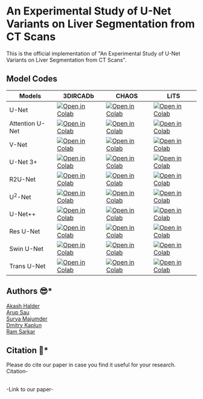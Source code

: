 # An Experimental Study of U-Net Variants on Liver Segmentation from CT Scans
This is the official implementation of "An Experimental Study of U-Net Variants on Liver Segmentation from CT Scans". 



## Model Codes
| Models                     | 3DIRCADb                      | CHAOS                      | LiTS                          |
|----------------------------|-------------------------------|----------------------------|-------------------------------|
| U-Net | [![Open in Colab](https://colab.research.google.com/assets/colab-badge.svg)](https://colab.research.google.com/github/SuryaMajumder/Comparative-Study-Liver-Segmentation/blob/main/3DIRCADb/3dircadb-unet-liver.ipynb) | [![Open in Colab](https://colab.research.google.com/assets/colab-badge.svg)](https://colab.research.google.com/github/SuryaMajumder/Comparative-Study-Liver-Segmentation/blob/main/CHAOS/chaos-unet-liver.ipynb) | [![Open in Colab](https://colab.research.google.com/assets/colab-badge.svg)](https://colab.research.google.com/github/SuryaMajumder/Comparative-Study-Liver-Segmentation/blob/main/LiTS/unet-lits.ipynb) |
| Attention U-Net | [![Open in Colab](https://colab.research.google.com/assets/colab-badge.svg)](https://colab.research.google.com/github/SuryaMajumder/Comparative-Study-Liver-Segmentation/blob/main/3DIRCADb/3dircadb-attentionunet-liver.ipynb) | [![Open in Colab](https://colab.research.google.com/assets/colab-badge.svg)](https://colab.research.google.com/github/SuryaMajumder/Comparative-Study-Liver-Segmentation/blob/main/CHAOS/chaos-attentionunet-liver-backbone-vgg16.ipynb) | [![Open in Colab](https://colab.research.google.com/assets/colab-badge.svg)](https://colab.research.google.com/github/SuryaMajumder/Comparative-Study-Liver-Segmentation/blob/main/LiTS/attentionunet-lits.ipynb) |
| V-Net | [![Open in Colab](https://colab.research.google.com/assets/colab-badge.svg)](https://colab.research.google.com/github/SuryaMajumder/Comparative-Study-Liver-Segmentation/blob/main/3DIRCADb/3dircadb-vnet2d-liver.ipynb) | [![Open in Colab](https://colab.research.google.com/assets/colab-badge.svg)](https://colab.research.google.com/github/SuryaMajumder/Comparative-Study-Liver-Segmentation/blob/main/CHAOS/chaos-vnet2d-liver.ipynb) | [![Open in Colab](https://colab.research.google.com/assets/colab-badge.svg)](https://colab.research.google.com/github/SuryaMajumder/Comparative-Study-Liver-Segmentation/blob/main/LiTS/vnet-lits.ipynb) |
| U-Net 3+ | [![Open in Colab](https://colab.research.google.com/assets/colab-badge.svg)](https://colab.research.google.com/github/SuryaMajumder/Comparative-Study-Liver-Segmentation/blob/main/3DIRCADb/3dircad-unet3plus-liver.ipynb) | [![Open in Colab](https://colab.research.google.com/assets/colab-badge.svg)](https://colab.research.google.com/github/SuryaMajumder/Comparative-Study-Liver-Segmentation/blob/main/CHAOS/chaos-unet3plus-liver.ipynb) | [![Open in Colab](https://colab.research.google.com/assets/colab-badge.svg)](https://colab.research.google.com/github/SuryaMajumder/Comparative-Study-Liver-Segmentation/blob/main/LiTS/unet3-lits.ipynb) |
| R2U-Net | [![Open in Colab](https://colab.research.google.com/assets/colab-badge.svg)](https://colab.research.google.com/github/SuryaMajumder/Comparative-Study-Liver-Segmentation/blob/main/3DIRCADb/r2unet-3dircadb.ipynb) | [![Open in Colab](https://colab.research.google.com/assets/colab-badge.svg)](https://colab.research.google.com/github/SuryaMajumder/Comparative-Study-Liver-Segmentation/blob/main/CHAOS/r2unet-chaos-final.ipynb) | [![Open in Colab](https://colab.research.google.com/assets/colab-badge.svg)](https://colab.research.google.com/github/SuryaMajumder/Comparative-Study-Liver-Segmentation/blob/main/LiTS/r2unet-lits.ipynb) |
| U<sup>2</sup>-Net | [![Open in Colab](https://colab.research.google.com/assets/colab-badge.svg)](https://colab.research.google.com/github/SuryaMajumder/Comparative-Study-Liver-Segmentation/blob/main/3DIRCADb/u-2net-3dircadb.ipynb) | [![Open in Colab](https://colab.research.google.com/assets/colab-badge.svg)](https://colab.research.google.com/github/SuryaMajumder/Comparative-Study-Liver-Segmentation/blob/main/CHAOS/u-2-net-chaos.ipynb) | [![Open in Colab](https://colab.research.google.com/assets/colab-badge.svg)](https://colab.research.google.com/github/SuryaMajumder/Comparative-Study-Liver-Segmentation/blob/main/LiTS/U2-Net.ipynb) |
| U-Net++ | [![Open in Colab](https://colab.research.google.com/assets/colab-badge.svg)](https://colab.research.google.com/github/SuryaMajumder/Comparative-Study-Liver-Segmentation/blob/main/3DIRCADb/unet++-3dircadb.ipynb) | [![Open in Colab](https://colab.research.google.com/assets/colab-badge.svg)](https://colab.research.google.com/github/SuryaMajumder/Comparative-Study-Liver-Segmentation/blob/main/CHAOS/unet++-chaos.ipynb) | [![Open in Colab](https://colab.research.google.com/assets/colab-badge.svg)](https://colab.research.google.com/github/SuryaMajumder/Comparative-Study-Liver-Segmentation/blob/main/LiTS/unet++_lits.ipynb) |
| Res U-Net | [![Open in Colab](https://colab.research.google.com/assets/colab-badge.svg)](https://colab.research.google.com/github/SuryaMajumder/Comparative-Study-Liver-Segmentation/blob/main/3DIRCADb/residual-unet-3dircadb.ipynb) | [![Open in Colab](https://colab.research.google.com/assets/colab-badge.svg)](https://colab.research.google.com/github/SuryaMajumder/Comparative-Study-Liver-Segmentation/blob/main/CHAOS/CHAOS-ResUNetSelf-Liver.ipynb) | [![Open in Colab](https://colab.research.google.com/assets/colab-badge.svg)](https://colab.research.google.com/github/SuryaMajumder/Comparative-Study-Liver-Segmentation/blob/main/LiTS/ResU-Net.ipynb) |
| Swin U-Net | [![Open in Colab](https://colab.research.google.com/assets/colab-badge.svg)](https://colab.research.google.com/github/SuryaMajumder/Comparative-Study-Liver-Segmentation/blob/main/3DIRCADb/swin-unet-3dircadb.ipynb) | [![Open in Colab](https://colab.research.google.com/assets/colab-badge.svg)](https://colab.research.google.com/github/SuryaMajumder/Comparative-Study-Liver-Segmentation/blob/main/CHAOS/swin-unet-chaos.ipynb) | [![Open in Colab](https://colab.research.google.com/assets/colab-badge.svg)](https://colab.research.google.com/github/SuryaMajumder/Comparative-Study-Liver-Segmentation/blob/main/LiTS/swinunet-lits.ipynb) |
| Trans U-Net | [![Open in Colab](https://colab.research.google.com/assets/colab-badge.svg)](https://colab.research.google.com/github/SuryaMajumder/Comparative-Study-Liver-Segmentation/blob/main/3DIRCADb/transunet-3dircadb.ipynb) | [![Open in Colab](https://colab.research.google.com/assets/colab-badge.svg)](https://colab.research.google.com/github/SuryaMajumder/Comparative-Study-Liver-Segmentation/blob/main/CHAOS/chaos-transunet-liver.ipynb) | [![Open in Colab](https://colab.research.google.com/assets/colab-badge.svg)](https://colab.research.google.com/github/SuryaMajumder/Comparative-Study-Liver-Segmentation/blob/main/transunet-lits.ipynb) |

## Authors :sunglasses:*
[Akash Halder](https://in.linkedin.com/in/akash-halder-1b315b1b7?original_referer=https%3A%2F%2Fwww.google.com%2F)<br/>
[Arup Sau](https://www.linkedin.com/in/arup-sau-6503a4184/)<br/>
[Surya Majumder](https://www.linkedin.com/in/surya-majumder-333891246/)<br/>
[Dmitry Kaplun](https://ru.linkedin.com/in/dmitrii-kaplun-7971b085/en)<br/>
[Ram Sarkar](http://www.jaduniv.edu.in/profile.php?uid=686)<br/>

## Citation :thinking:*
Please do cite our paper in case you find it useful for your research.<br/>
Citation-<br/>

<br/>
-Link to our paper-<br/>
